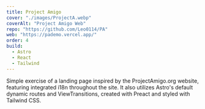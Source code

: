 ```yaml
---
title: Project Amigo
cover: "./images/ProjectA.webp"
coverAlt: "Project Amigo Web"
repo: "https://github.com/Leo0114/PA"
web: "https://pademo.vercel.app/"
order: 4
build:
  - Astro
  - React
  - Tailwind
---
```


Simple exercise of a landing page inspired by the ProjectAmigo.org website, featuring integrated i18n throughout the site. It also utilizes Astro's default dynamic routes and ViewTransitions, created with Preact and styled with Tailwind CSS.
